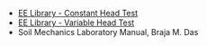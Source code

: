 - [EE Library - Constant Head Test](https://elementaryengineeringlibrary.com/civil-engineering/soil-mechanics/constant-head-permeability-test)
- [EE Library - Variable Head Test](https://elementaryengineeringlibrary.com/civil-engineering/soil-mechanics/falling-head-variable-head-permeability-method)
- Soil Mechanics Laboratory Manual, Braja M. Das

